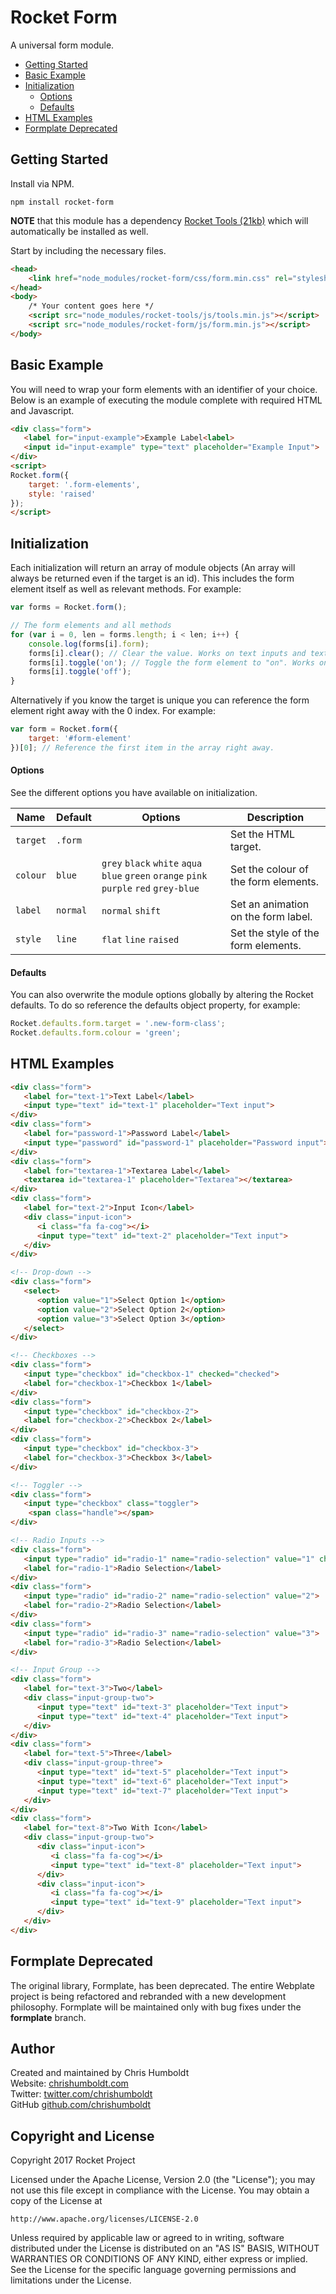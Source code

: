 # Rocket Form
A universal form module.

* [Getting Started](#getting-started)
* [Basic Example](#basic-example)
* [Initialization](#initialization)
	* [Options](#options)
	* [Defaults](#defaults)
* [HTML Examples](#html-examples)
* [Formplate Deprecated](#formplate-deprecated)

## Getting Started
Install via NPM.

```
npm install rocket-form
```

**NOTE** that this module has a dependency [Rocket Tools (21kb)](https://github.com/chrishumboldt/Rocket-Tools) which will automatically be installed as well.

Start by including the necessary files.

```html
<head>
	<link href="node_modules/rocket-form/css/form.min.css" rel="stylesheet" type="text/css">
</head>
<body>
    /* Your content goes here */
    <script src="node_modules/rocket-tools/js/tools.min.js"></script>
    <script src="node_modules/rocket-form/js/form.min.js"></script>
</body>
```

## Basic Example
You will need to wrap your form elements with an identifier of your choice. Below is an example of executing the module complete with required HTML and Javascript.

```html
<div class="form">
   <label for="input-example">Example Label<label>
   <input id="input-example" type="text" placeholder="Example Input">
</div>
<script>
Rocket.form({
	target: '.form-elements',
	style: 'raised'
});
</script>
```

## Initialization
Each initialization will return an array of module objects (An array will always be returned even if the target is an id). This includes the form element itself as well as relevant methods. For example:

```javascript
var forms = Rocket.form();

// The form elements and all methods
for (var i = 0, len = forms.length; i < len; i++) {
	console.log(forms[i].form);
	forms[i].clear(); // Clear the value. Works on text inputs and textareas.
	forms[i].toggle('on'); // Toggle the form element to "on". Works on radio and checkboxes.
	forms[i].toggle('off');
}
```

Alternatively if you know the target is unique you can reference the form element right away with the 0 index. For example:

```javascript
var form = Rocket.form({
    target: '#form-element'
})[0]; // Reference the first item in the array right away.
```

#### Options
See the different options you have available on initialization.

Name | Default | Options | Description
---- | ---- | ---- | ----
`target` | `.form` | | Set the HTML target.
`colour` | `blue` | `grey` `black` `white` `aqua` `blue` `green` `orange` `pink` `purple` `red` `grey-blue` | Set the colour of the form elements.
`label` | `normal` | `normal` `shift` | Set an animation on the form label.
`style` | `line` | `flat` `line` `raised` | Set the style of the form elements.

#### Defaults
You can also overwrite the module options globally by altering the Rocket defaults. To do so reference the defaults object property, for example:

```javascript
Rocket.defaults.form.target = '.new-form-class';
Rocket.defaults.form.colour = 'green';
```

## HTML Examples
```html
<div class="form">
   <label for="text-1">Text Label</label>
   <input type="text" id="text-1" placeholder="Text input">
</div>
<div class="form">
   <label for="password-1">Password Label</label>
   <input type="password" id="password-1" placeholder="Password input">
</div>
<div class="form">
   <label for="textarea-1">Textarea Label</label>
   <textarea id="textarea-1" placeholder="Textarea"></textarea>
</div>
<div class="form">
   <label for="text-2">Input Icon</label>
   <div class="input-icon">
      <i class="fa fa-cog"></i>
      <input type="text" id="text-2" placeholder="Text input">
   </div>
</div>

<!-- Drop-down -->
<div class="form">
   <select>
      <option value="1">Select Option 1</option>
      <option value="2">Select Option 2</option>
      <option value="3">Select Option 3</option>
   </select>
</div>

<!-- Checkboxes -->
<div class="form">
   <input type="checkbox" id="checkbox-1" checked="checked">
   <label for="checkbox-1">Checkbox 1</label>
</div>
<div class="form">
   <input type="checkbox" id="checkbox-2">
   <label for="checkbox-2">Checkbox 2</label>
</div>
<div class="form">
   <input type="checkbox" id="checkbox-3">
   <label for="checkbox-3">Checkbox 3</label>
</div>

<!-- Toggler -->
<div class="form">
   <input type="checkbox" class="toggler">
	<span class="handle"></span>
</div>

<!-- Radio Inputs -->
<div class="form">
   <input type="radio" id="radio-1" name="radio-selection" value="1" checked="checked">
   <label for="radio-1">Radio Selection</label>
</div>
<div class="form">
   <input type="radio" id="radio-2" name="radio-selection" value="2">
   <label for="radio-2">Radio Selection</label>
</div>
<div class="form">
   <input type="radio" id="radio-3" name="radio-selection" value="3">
   <label for="radio-3">Radio Selection</label>
</div>

<!-- Input Group -->
<div class="form">
   <label for="text-3">Two</label>
   <div class="input-group-two">
      <input type="text" id="text-3" placeholder="Text input">
      <input type="text" id="text-4" placeholder="Text input">
   </div>
</div>
<div class="form">
   <label for="text-5">Three</label>
   <div class="input-group-three">
      <input type="text" id="text-5" placeholder="Text input">
      <input type="text" id="text-6" placeholder="Text input">
      <input type="text" id="text-7" placeholder="Text input">
   </div>
</div>
<div class="form">
   <label for="text-8">Two With Icon</label>
   <div class="input-group-two">
      <div class="input-icon">
         <i class="fa fa-cog"></i>
         <input type="text" id="text-8" placeholder="Text input">
      </div>
      <div class="input-icon">
         <i class="fa fa-cog"></i>
         <input type="text" id="text-9" placeholder="Text input">
      </div>
   </div>
</div>
```

## Formplate Deprecated
The original library, Formplate, has been deprecated. The entire Webplate project is being refactored and rebranded with a new development philosophy. Formplate will be maintained only with bug fixes under the **formplate** branch.

## Author
Created and maintained by Chris Humboldt<br>
Website: <a href="http://chrishumboldt.com/">chrishumboldt.com</a><br>
Twitter: <a href="https://twitter.com/chrishumboldt">twitter.com/chrishumboldt</a><br>
GitHub <a href="https://github.com/chrishumboldt">github.com/chrishumboldt</a><br>

## Copyright and License
Copyright 2017 Rocket Project

Licensed under the Apache License, Version 2.0 (the "License");
you may not use this file except in compliance with the License.
You may obtain a copy of the License at

    http://www.apache.org/licenses/LICENSE-2.0

Unless required by applicable law or agreed to in writing, software
distributed under the License is distributed on an "AS IS" BASIS,
WITHOUT WARRANTIES OR CONDITIONS OF ANY KIND, either express or implied.
See the License for the specific language governing permissions and
limitations under the License.

